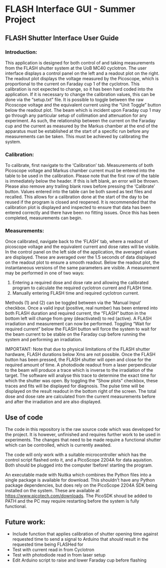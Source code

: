# FLASH Interface GUI - Summer Project

## FLASH Shutter Interface User Guide
### Introduction:
This application is designed for both control of and taking measurements from the FLASH shutter system at the UoB MC40 cyclotron.
The user interface displays a control panel on the left and a readout plot on the right. The readout plot displays the voltage measured by the Picoscope, which is proportional to the current on Faraday cup 1 of the cyclotron. This calibration is not expected to change, so it has been hard coded into the application. If it is necessary to change the calibration values, this can be done via the “setup.txt” file. It is possible to toggle between the raw Picoscope voltage and the equivalent current using the “Unit Toggle” button below the readout plot.
The beam which is incident upon Faraday cup 1 may go through any particular setup of collimation and attenuation for any experiment. As such, the relationship between the current on the Faraday cup and the current as measured by the Markus chamber at the end of the apparatus must be established at the start of a specific run before any measurements can be taken. This must be achieved by calibrating the system.

### Calibration:
To calibrate, first navigate to the ‘Calibration’ tab. Measurements of both Picoscope voltage and Markus chamber current must be entered into the table to be used in the calibration. Please note that the first row of the table is immediately below the header. If this is left blank, an error will be thrown. Please also remove any trailing blank rows before pressing the ‘Calibrate’ button.
Values entered into the table can be both saved as text files and recalled. This allows for a calibration done at the start of the day to be reused if the program is closed and reopened.
It is recommended that the calibration plot is displayed and inspected to ensure that data has been entered correctly and there have been no fitting issues. Once this has been completed, measurements can begin.

### Measurements:
Once calibrated, navigate back to the ‘FLASH’ tab, where a readout of picoscope voltage and the equivalent current and dose rates will be visible.
In the control panel on the left side of the application, the averaged values are displayed. These are averaged over the 1.5 seconds of data displayed on the readout plot to ensure a smooth readout. Below the readout plot, the instantaneous versions of the same parameters are visible.
A measurement may be performed in one of two ways:
1) Entering a required dose and dose rate and allowing the calibrated program to calculate the required cyclotron current and FLASH time.
2) Manually entering FLASH time and required cyclotron current.

Methods (1) and (2) can be toggled between via the ‘Manual Input’ checkbox.
Once a valid input (positive, real number) has been entered into both FLASH duration and required current, the “FLASH” button in the bottom left will change from grey (deactivated) to red (active).
A FLASH irradiation and measurement can now be performed. Toggling “Wait for required current” below the FLASH button will force the system to wait for the beam current to be stable on the Faraday cup before running the system and performing an irradiation.

IMPORTANT: Note that due to physical limitations of the FLASH shutter hardware, FLASH durations below Xms are not possible.
Once the FLASH button has been pressed, the FLASH shutter will open and close for the required amount of time. A photodiode readout from a laser perpendicular to the beam will produce a trace which is inverse to the irradiation of the target. The software will analyse this trace to determine the exact time for which the shutter was open. By toggling the “Show plots” checkbox, these traces and fits will be displayed for diagnosis. The pulse time will be displayed on the result readout in the bottom right of the screen. The total dose and dose rate are calculated from the current measurements before and after the irradiation and are also displayed.

## Use of code
The code in this repository is the raw source code which was developed for the project. It is however, unfinished and requires further work to be used in experiments. The changes that need to be made require a functional shutter which can be controlled, which is currently awaited.

The code will only work with a suitable microcontroller which has the control script flashed onto it, and a PicoScope 2204A for data aquistion. Both should be plugged into the computer !before! starting the program.

An executable made with Nuitka which combines the Python files into a single package is available for download. This shouldn't have any Python package dependencies, but does rely on the PicoScope 2204A SDK being installed on the system. These are available at https://www.picotech.com/downloads. The PicoSDK shoud be added to PATH and the PC may require restarting before the system is fully functional.

## Future work:
- Include function that applies calibration of shutter opening time against requested time to send a signal to Arduino that *should* result in the requested time being FLASHed for
- Test with current read in from Cyclotron
- Test with photodiode read in from laser setup
- Edit Arduino script to raise and lower Faraday cup before flashing
